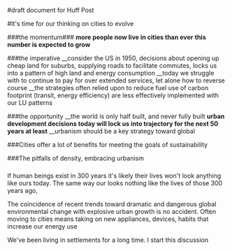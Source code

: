 #draft document for Huff Post 

#It's time for our thinking on cities to evolve


###the momentum###
__more people now live in cities than ever__
__this number is expected to grow__

###the imperative
__consider the US in 1950, decisions about opening up cheap land for suburbs, supplying roads to facilitate commutes, locks us into a pattern of high land and energy consumption
__today we struggle with to continue to pay for over extended services, let alone how to reverse course
__the strategies often relied upon to reduce fuel use of carbon footprint (transit, energy efficiency) are less effectively implemented with our LU patterns

###the opportunity
__the world is only half built, and never fully built
__urban development decisions today will lock us into trajectory for the next 50 years at least__
__urbanism should be a key strategy toward global  


###Cities offer a lot of benefits for meeting the goals of sustainability

###The pitfalls of density, embracing urbanism

###



If human beings exist in 300 years it's likely their lives won't look anything like ours today. The same way our looks nothing like the lives of those 300 years ago, 

The coincidence of recent trends toward dramatic and dangerous global environmental change with explosive urban growth is no accident. Often moving to cities means taking on new appliances, devices, habits that increase our energy use 


We've been living in settlements for a long time. I start this discussion  

